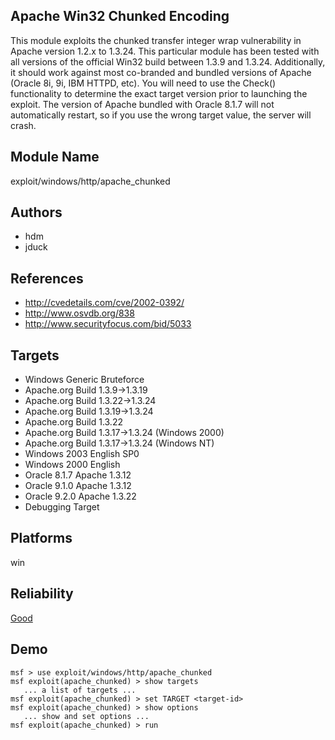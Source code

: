 ## Apache Win32 Chunked Encoding

This module exploits the chunked transfer integer wrap 
vulnerability in Apache version 1.2.x to 1.3.24. This 
particular module has been tested with all versions of the 
official Win32 build between 1.3.9 and 1.3.24. Additionally, 
it should work against most co-branded and bundled versions 
of Apache (Oracle 8i, 9i, IBM HTTPD, etc). You will need to 
use the Check() functionality to determine the exact target 
version prior to launching the exploit. The version of 
Apache bundled with Oracle 8.1.7 will not automatically 
restart, so if you use the wrong target value, the server 
will crash.


## Module Name
exploit/windows/http/apache_chunked

## Authors
* hdm
* jduck


## References
* http://cvedetails.com/cve/2002-0392/
* http://www.osvdb.org/838
* http://www.securityfocus.com/bid/5033



## Targets
* Windows Generic Bruteforce
* Apache.org Build 1.3.9->1.3.19
* Apache.org Build 1.3.22->1.3.24
* Apache.org Build 1.3.19->1.3.24
* Apache.org Build 1.3.22
* Apache.org Build 1.3.17->1.3.24 (Windows 2000)
* Apache.org Build 1.3.17->1.3.24 (Windows NT)
* Windows 2003 English SP0
* Windows 2000 English
* Oracle 8.1.7 Apache 1.3.12
* Oracle 9.1.0 Apache 1.3.12
* Oracle 9.2.0 Apache 1.3.22
* Debugging Target


## Platforms
win

## Reliability
[Good](https://github.com/rapid7/metasploit-framework/wiki/Exploit-Ranking)

## Demo

```
msf > use exploit/windows/http/apache_chunked
msf exploit(apache_chunked) > show targets
   ... a list of targets ...
msf exploit(apache_chunked) > set TARGET <target-id>
msf exploit(apache_chunked) > show options
   ... show and set options ...
msf exploit(apache_chunked) > run
```
    
    
